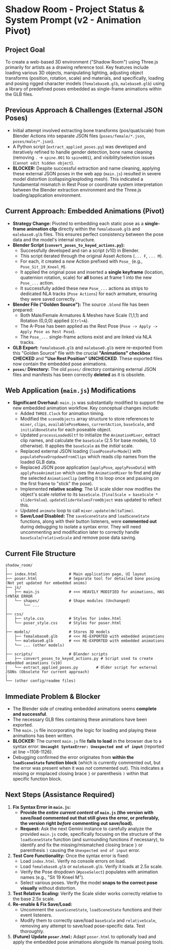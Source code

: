 # Shadow Room - Project Status & System Prompt (v2 - Animation Pivot)

## Project Goal

To create a web-based 3D environment ("Shadow Room") using Three.js primarily for artists as a drawing reference tool. Key features include loading various 3D objects, manipulating lighting, adjusting object transforms (position, rotation, scale) and materials, and specifically, loading and posing rigged character models (`femalebase0.glb`, `malebase0.glb`) using a library of predefined poses embedded as single-frame animations within the GLB files.

## Previous Approach & Challenges (External JSON Poses)

*   Initial attempt involved extracting bone transforms (pos/quat/scale) from Blender Actions into separate JSON files (`poses/female/*.json`, `poses/male/*.json`).
*   A Python script (`extract_applied_poses.py`) was developed and iteratively refined to handle gender detection, bone name cleaning (removing `.` -> `spine.001` to `spine001`), and visibility/selection issues (`Cannot edit hidden object`).
*   **BLOCKER:** Despite successful extraction and name cleaning, applying these external JSON poses in the web app (`main.js`) resulted in severe model distortion (collapsing/exploding mesh). This indicated a fundamental mismatch in Rest Pose or coordinate system interpretation between the Blender extraction environment and the Three.js loading/application environment.

## Current Approach: Embedded Animations (Pivot)

*   **Strategy Change:** Pivoted to embedding each static pose as a **single-frame animation clip** directly within the `femalebase0.glb` and `malebase0.glb` files. This ensures perfect consistency between the pose data and the model's internal structure.
*   **Blender Script (`convert_poses_to_keyed_actions.py`):**
    *   Successfully developed and ran a script (v10) in Blender.
    *   This script iterated through the original Asset Actions (`... F`, `... M`).
    *   For each, it created a *new* Action prefixed with `Pose_` (e.g., `Pose_Sit_19_Kneel_M`).
    *   It applied the original pose and inserted a **single keyframe** (location, quaternion rotation, scale) for **all** bones at frame 1 into the new `Pose_...` action.
    *   It successfully added these new `Pose_...` actions as strips to dedicated NLA tracks (`Pose Actions`) for each armature, ensuring they were saved correctly.
*   **Blender File ("Golden Source"):** The source `.blend` file has been prepared:
    *   Both Male/Female Armatures & Meshes have Scale (1,1,1) and Rotation (0,0,0) applied (`Ctrl+A`).
    *   The A-Pose has been applied as the Rest Pose (`Pose -> Apply -> Apply Pose as Rest Pose`).
    *   The `Pose_...` single-frame actions exist and are linked via NLA tracks.
*   **GLB Export:** `femalebase0.glb` and `malebase0.glb` were re-exported from this "Golden Source" file with the crucial **"Animations" checkbox CHECKED** and **"Use Rest Position" UNCHECKED**. These exported files now contain the embedded pose animations.
*   **`poses/` Directory:** The old `poses/` directory containing external JSON files and manifests has been correctly **deleted** as it is obsolete.

## Web Application (`main.js`) Modifications

*   **Significant Overhaul:** `main.js` was substantially modified to support the new embedded animation workflow. Key conceptual changes include:
    *   Added `THREE.Clock` for animation timing.
    *   Modified the `sceneObjects` array structure to store references to `mixer`, `clips`, `availablePoseNames`, `currentAction`, `baseScale`, and `initialBoneState` for each poseable object.
    *   Updated `processLoadedGltf` to initialize the `AnimationMixer`, extract clip names, and calculate the `baseScale` (2.5 for base models, 1.0 otherwise). It applies the `baseScale` as the *initial* scale.
    *   Replaced external JSON loading (`loadPosesForModel`) with `populatePoseDropdownFromClips` which reads clip names from the loaded GLB data.
    *   Replaced JSON pose application (`applyPose`, `applyPoseData`) with `applyPoseAnimation` which uses the `AnimationMixer` to find and play the selected `AnimationClip` (setting it to loop once and pausing on the first frame to "stick" the pose).
    *   Implemented **relative scaling**: The UI scale slider now modifies the object's scale *relative* to its `baseScale`. (`finalScale = baseScale * sliderValue`). `updateSliderValuesFromObject` was updated to reflect this.
    *   Updated `animate` loop to call `mixer.update(deltaTime)`.
    *   **Save/Load Disabled:** The `saveSceneState` and `loadSceneState` functions, along with their button listeners, were **commented out** during debugging to isolate a syntax error. They will need uncommenting and modification later to correctly handle `baseScale`/`relativeScale` and remove pose data saving.

## Current File Structure

```
shadow_room/
│
├── index.html              # Main application page, UI layout
├── poser.html              # Separate tool for detailed bone posing (Not yet updated for embedded anims)
├── js/
│   ├── main.js             # <<< HEAVILY MODIFIED for animations, HAS SYNTAX ERROR
│   └── shapes/             # Shape modules (Unchanged)
│       └── ...
│
├── css/
│   ├── style.css           # Styles for index.html
│   └── poser_style.css     # Styles for poser.html
│
├── models/                 # Stores 3D models
│   ├── femalebase0.glb     # <<< RE-EXPORTED with embedded animations
│   └── malebase0.glb       # <<< RE-EXPORTED with embedded animations
│   └── ... (other models)
│
├── scripts/                # Blender scripts
│   ├── convert_poses_to_keyed_actions.py # Script used to create embedded animations (v10)
│   └── extract_applied_poses.py        # Older script for external JSONs (Obsolete for current approach)
│
└── (other config/readme files)
```

## Immediate Problem & Blocker

*   The Blender side of creating embedded animations seems **complete and successful**.
*   The necessary GLB files containing these animations have been exported.
*   The `main.js` file incorporating the logic for loading and playing these animations has been written.
*   **BLOCKER:** The current `main.js` file **fails to load** in the browser due to a syntax error: **`Uncaught SyntaxError: Unexpected end of input`** (reported at line ~1108-1126).
*   Debugging confirmed the error originates from **within the `loadSceneState` function block** (which is currently commented out, but the error was present when it was *not* commented out). This indicates a missing or misplaced closing brace `}` or parenthesis `)` within that specific function block.

## Next Steps (Assistance Required)

1.  **Fix Syntax Error in `main.js`:**
    *   **Provide the *entire current content* of `main.js` (the version with save/load commented out that still gives the error, or preferably, the version right *before* commenting out save/load).**
    *   **Request:** Ask the next Gemini instance to carefully analyze the provided `main.js` code, specifically focusing on the structure of the `loadSceneState` function (and surrounding functions if necessary), to identify and fix the missing/mismatched closing brace `}` or parenthesis `)` causing the `Unexpected end of input` error.
2.  **Test Core Functionality:** Once the syntax error is fixed:
    *   Load `index.html`. Verify no console errors on load.
    *   Load `femalebase0.glb` or `malebase0.glb`. Verify it loads at 2.5x scale.
    *   Verify the Pose dropdown (`#poseSelect`) populates with animation names (e.g., "Sit 19 Kneel M").
    *   Select various poses. Verify the model **snaps to the correct pose visually** without distortion.
3.  **Test Relative Scaling:** Verify the Scale slider works correctly relative to the base 2.5x scale.
4.  **Re-enable & Fix Save/Load:**
    *   Uncomment the `saveSceneState`, `loadSceneState` functions and their event listeners.
    *   Modify them to correctly save/load `baseScale` and `relativeScale`, removing any attempt to save/load pose-specific data. Test thoroughly.
5.  **(Future) Update `poser.html`:** Adapt `poser.html` to optionally load and apply the embedded pose animations alongside its manual posing tools.

